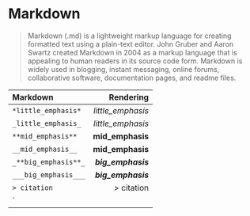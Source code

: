 # Markdown #

> Markdown (.md) is a lightweight markup language for creating formatted text using a plain-text editor. John Gruber and
Aaron Swartz created Markdown in 2004 as a markup language that is appealing to human readers in its source code form.
Markdown is widely used in blogging, instant messaging, online forums, collaborative software, documentation pages, and readme files.

| Markdown                             |                            Rendering |
| :----------------------------------- | -----------------------------------: |
| `*little_emphasis*`                  | *little_emphasis*                    |
| `_little_emphasis_`                  | _little_emphasis_                    |
| `**mid_emphasis**`                   | **mid_emphasis**                     | 
| `__mid_emphasis__`                   | __mid_emphasis__                     |
| `_**big_emphasis**_`                 | _**big_emphasis**_                   |
| `___big_emphasis___`                 | ___big_emphasis___                   |
| `> citation`                          |  > citation                           |
| `




